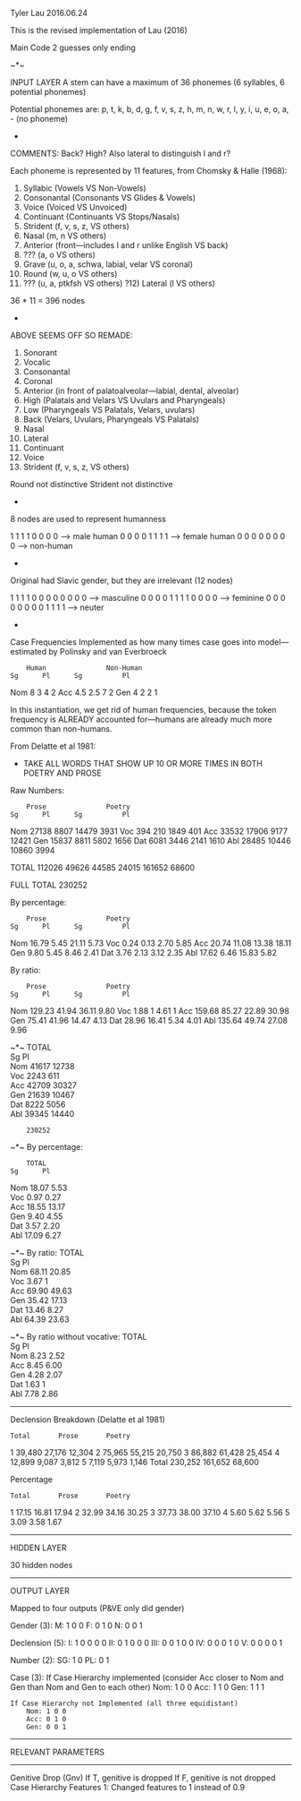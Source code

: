 Tyler Lau
2016.06.24

This is the revised implementation of Lau (2016)

Main Code 2 guesses only ending

~*~

INPUT LAYER
A stem can have a maximum of 36 phonemes (6 syllables, 6 potential phonemes)

Potential phonemes are: p, t, k, b, d, g, f, v, s, z, h, m, n, w, r, l, y, i, u, e, o, a, - (no phoneme)

-

COMMENTS: Back? High? Also lateral to distinguish l and r?

Each phoneme is represented by 11 features, from Chomsky & Halle (1968):
1) Syllabic (Vowels VS Non-Vowels)
2) Consonantal (Consonants VS Glides & Vowels)
3) Voice (Voiced VS Unvoiced)
4) Continuant (Continuants VS Stops/Nasals)
5) Strident (f, v, s, z, VS others)
6) Nasal (m, n VS others)
7) Anterior (front—includes l and r unlike English VS back)
8) ??? (a, o VS others)
9) Grave (u, o, a, schwa, labial, velar VS coronal)
10) Round (w, u, o VS others)
11) ??? (u, a, ptkfsh VS others)
?12) Lateral (l VS others)

36 * 11 = 396 nodes

-

ABOVE SEEMS OFF SO REMADE:

1) Sonorant
2) Vocalic
3) Consonantal
4) Coronal
5) Anterior (in front of palatoalveolar—labial, dental, alveolar)
6) High (Palatals and Velars VS Uvulars and Pharyngeals)
7) Low (Pharyngeals VS Palatals, Velars, uvulars)
8) Back (Velars, Uvulars, Pharyngeals VS Palatals)
9) Nasal 
10) Lateral
11) Continuant
12) Voice
13) Strident (f, v, s, z, VS others)

Round not distinctive
Strident not distinctive

-

8 nodes are used to represent humanness

1 1 1 1 0 0 0 0 —> male human
0 0 0 0 1 1 1 1 —> female human
0 0 0 0 0 0 0 0 —> non-human

-

Original had Slavic gender, but they are irrelevant (12 nodes)

1 1 1 1 0 0 0 0 0 0 0 0 —> masculine
0 0 0 0 1 1 1 1 0 0 0 0 —> feminine
0 0 0 0 0 0 0 0 1 1 1 1 —> neuter

-

Case Frequencies Implemented as how many times case goes into model—estimated by Polinsky and van Everbroeck

		Human				Non-Human
	Sg		Pl		Sg			Pl
Nom	8		3		4			2
Acc	4.5		2.5		7			2
Gen	4		2		2			1

In this instantiation, we get rid of human frequencies, because the token frequency is ALREADY accounted for—humans are already much more common than non-humans.

From Delatte et al 1981:

* TAKE ALL WORDS THAT SHOW UP 10 OR MORE TIMES IN BOTH POETRY AND PROSE

Raw Numbers:

		Prose				Poetry
	Sg		Pl		Sg			Pl
Nom	27138		8807		14479			3931
Voc	394		210		1849			401
Acc	33532		17906		9177			12421
Gen	15837		8811		5802			1656
Dat	6081		3446		2141			1610
Abl	28485		10446		10860			3994

TOTAL	112026		49626		44585			24015
		161652				68600

FULL TOTAL			230252

By percentage:

		Prose				Poetry
	Sg		Pl		Sg			Pl
Nom	16.79		5.45		21.11			5.73
Voc	0.24		0.13		2.70			5.85
Acc	20.74		11.08		13.38			18.11
Gen	9.80		5.45		8.46			2.41
Dat	3.76		2.13		3.12			2.35
Abl	17.62		6.46		15.83			5.82

By ratio:

		Prose				Poetry
	Sg		Pl		Sg			Pl
Nom	129.23		41.94		36.11			9.80
Voc	1.88		1		4.61			1
Acc	159.68		85.27		22.89			30.98
Gen	75.41		41.96		14.47			4.13
Dat	28.96		16.41		5.34			4.01
Abl	135.64		49.74		27.08			9.96

~*~
		TOTAL		
	Sg		Pl		
Nom	41617		12738					
Voc	2243		611					
Acc	42709		30327					
Gen	21639		10467					
Dat	8222		5056					
Abl	39345		14440	

		230252

~*~
By percentage:		

		TOTAL		
	Sg		Pl		
Nom	18.07		5.53					
Voc	0.97		0.27					
Acc	18.55		13.17					
Gen	9.40		4.55					
Dat	3.57		2.20					
Abl	17.09		6.27			

~*~
By ratio:
		TOTAL		
	Sg		Pl		
Nom	68.11		20.85					
Voc	3.67		1					
Acc	69.90		49.63					
Gen	35.42		17.13					
Dat	13.46		8.27					
Abl	64.39		23.63

~*~
By ratio without vocative:
		TOTAL		
	Sg		Pl		
Nom	8.23		2.52					
Acc	8.45		6.00					
Gen	4.28		2.07					
Dat	1.63		1					
Abl	7.78		2.86

***

Declension Breakdown (Delatte et al 1981)

	Total		Prose		Poetry
1	39,480		27,176		12,304
2	75,965		55,215		20,750
3	86,882		61,428		25,454
4	12,899		9,087		3,812
5	7,119		5,973		1,146
Total	230,252		161,652		68,600

Percentage

	Total		Prose		Poetry
1	17.15		16.81		17.94
2	32.99		34.16		30.25
3	37.73		38.00		37.10
4	5.60		5.62		5.56
5	3.09		3.58		1.67


***

HIDDEN LAYER

30 hidden nodes

***

OUTPUT LAYER

Mapped to four outputs (P&VE only did gender)

Gender (3):
	M: 1 0 0
	F: 0 1 0
	N: 0 0 1

Declension (5):
	I: 1 0 0 0 0
	II: 0 1 0 0 0
	III: 0 0 1 0 0 
	IV: 0 0 0 1 0
	V: 0 0 0 0 1

Number (2):
	SG: 1 0
	PL: 0 1

Case (3):
	If Case Hierarchy implemented (consider Acc closer to Nom and Gen than Nom and Gen to each other)
		Nom: 1 0 0
		Acc: 1 1 0
		Gen: 1 1 1

	If Case Hierarchy not Implemented (all three equidistant)
		Nom: 1 0 0
		Acc: 0 1 0
		Gen: 0 0 1

*******************
RELEVANT PARAMETERS
*******************

Genitive Drop (Gnv)
	If T, genitive is dropped
	If F, genitive is not dropped
Case Hierarchy
Features 1: Changed features to 1 instead of 0.9
